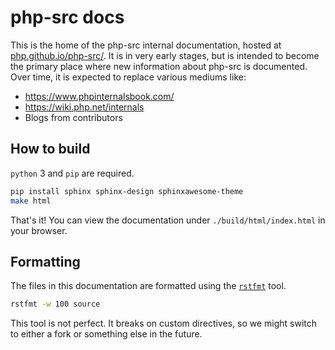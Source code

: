 # php-src docs

This is the home of the php-src internal documentation, hosted at
[php.github.io/php-src/](https://php.github.io/php-src/). It is in very early stages,
but is intended to become the primary place where new information about php-src is documented.
Over time, it is expected to replace various mediums like:

* https://www.phpinternalsbook.com/
* https://wiki.php.net/internals
* Blogs from contributors

## How to build

`python` 3 and `pip` are required.

```bash
pip install sphinx sphinx-design sphinxawesome-theme
make html
```

That's it! You can view the documentation under `./build/html/index.html` in your browser.

## Formatting

The files in this documentation are formatted using the
[``rstfmt``](https://github.com/dzhu/rstfmt) tool.

```bash
rstfmt -w 100 source
```

This tool is not perfect. It breaks on custom directives, so we might switch to either a fork or
something else in the future.
